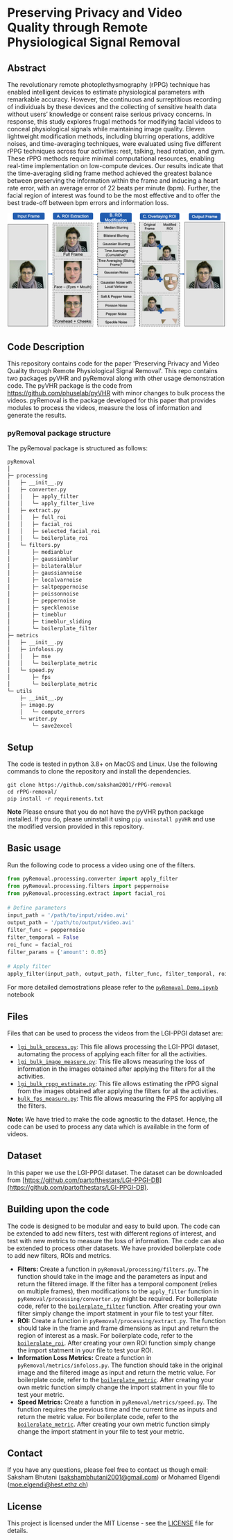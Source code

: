 # Preserving Privacy and Video Quality through Remote Physiological Signal Removal

## Abstract
The revolutionary remote photoplethysmography (rPPG) technique has enabled intelligent devices to estimate physiological parameters with remarkable accuracy. However, the continuous and surreptitious recording of individuals by these devices and the collecting of sensitive health data without users’ knowledge or consent raise serious privacy concerns. In response, this study explores frugal methods for modifying facial videos to conceal physiological signals while maintaining image quality. Eleven lightweight modification methods, including blurring operations, additive noises, and time-averaging techniques, were evaluated using five different rPPG techniques across four activities: rest, talking, head rotation, and gym. These rPPG methods require minimal computational resources, enabling real-time implementation on low-compute devices. Our results indicate that the time-averaging sliding frame method achieved the greatest balance between preserving the information within the frame and inducing a heart rate error, with an average error of 22 beats per minute (bpm). Further, the facial region of interest was found to be the most effective and to offer the best trade-off between bpm errors and information loss.

![pipeline](figures/modification_pipeline.png)

## Code Description
This repository contains code for the paper 'Preserving Privacy and Video Quality through Remote Physiological Signal Removal'. This repo contains two packages pyVHR and pyRemoval along with other usage demonstration code. The pyVHR package is the code from https://github.com/phuselab/pyVHR with minor changes to bulk process the videos. pyRemoval is the package developed for this paper that provides modules to process the videos, measure the loss of information and generate the results.

### pyRemoval package structure
The pyRemoval package is structured as follows:
```
pyRemoval
│
├─ processing
│   ├─ __init__.py
│   ├─ converter.py
│   │   ├─ apply_filter
│   │   └─ apply_filter_live
│   ├─ extract.py
│   │   ├─ full_roi
│   │   ├─ facial_roi
│   │   ├─ selected_facial_roi
│   │   └─ boilerplate_roi
│   └─ filters.py
│       ├─ medianblur
│       ├─ gaussianblur
│       ├─ bilateralblur
│       ├─ gaussiannoise
│       ├─ localvarnoise
│       ├─ saltpeppernoise
│       ├─ poissonnoise
│       ├─ peppernoise
│       ├─ specklenoise
│       ├─ timeblur
│       ├─ timeblur_sliding
│       └─ boilerplate_filter
├─ metrics
│   ├─ __init__.py
│   ├─ infoloss.py
│   │   ├─ mse
│   │   └─ boilerplate_metric
│   └─ speed.py
│       ├─ fps
│       └─ boilerplate_metric
└─ utils
    ├─ __init__.py
    ├─ image.py
    │   └─ compute_errors
    └─ writer.py
        └─ save2excel

```

## Setup
The code is tested in python 3.8+ on MacOS and Linux. Use the following commands to clone the repository and install the dependencies.
```Shell
git clone https://github.com/saksham2001/rPPG-removal
cd rPPG-removal/
pip install -r requirements.txt
```
**Note** Please ensure that you do not have the pyVHR python package installed. If you do, please uninstall it using `pip uninstall pyVHR` and use the modified version provided in this repository.

## Basic usage
Run the following code to process a video using one of the filters.
```python
from pyRemoval.processing.converter import apply_filter
from pyRemoval.processing.filters import peppernoise
from pyRemoval.processing.extract import facial_roi

# Define parameters
input_path = '/path/to/input/video.avi'
output_path = '/path/to/output/video.avi'
filter_func = peppernoise
filter_temporal = False
roi_func = facial_roi
filter_params = {'amount': 0.05}

# Apply filter
apply_filter(input_path, output_path, filter_func, filter_temporal, roi_func, filter_params)
```
For more detailed demostrations please refer to the [`pyRemoval Demo.ipynb`](https://github.com/saksham2001/rPPG-removal/blob/main/pyRemoval_Demo.ipynb) notebook

## Files
Files that can be used to process the videos from the LGI-PPGI dataset are:
* [`lgi_bulk_process.py`](https://github.com/saksham2001/rPPG-removal/blob/main/lgi_bulk_process.py): This file allows processing the LGI-PPGI dataset, automating the process of applying each filter for all the activities.
* [`lgi_bulk_image_measure.py`](https://github.com/saksham2001/rPPG-removal/blob/main/lgi_bulk_image_measure.py): This file allows measuring the loss of information in the images obtained after applying the filters for all the activities.
* [`lgi_bulk_rppg_estimate.py`](https://github.com/saksham2001/rPPG-removal/blob/main/lgi_bulk_rppg_estimate.py): This file allows estimating the rPPG signal from the images obtained after applying the filters for all the activities.
* [`bulk_fps_measure.py`](https://github.com/saksham2001/rPPG-removal/blob/main/bulk_fps_measure.py): This file allows measuring the FPS for applying all the filters.

**Note:** We have tried to make the code agnostic to the dataset. Hence, the code can be used to process any data which is available in the form of videos.

## Dataset
In this paper we use the LGI-PPGI dataset. The dataset can be downloaded from [https://github.com/partofthestars/LGI-PPGI-DB](https://github.com/partofthestars/LGI-PPGI-DB).

## Building upon the code
The code is designed to be modular and easy to build upon. The code can be extended to add new filters, test with different regions of interest, and test with new metrics to measure the loss of information. The code can also be extended to process other datasets. We have provided boilerplate code to add new filters, ROIs and metrics. 

* **Filters:** Create a function in `pyRemoval/processing/filters.py`. The function should take in the image and the parameters as input and return the filtered image. If the filter has a temporal component (relies on multiple frames), then modifications to the `apply_filter` function in `pyRemoval/processing/converter.py` might be required. For boilerplate code, refer to the [`boilerplate_filter`](https://github.com/saksham2001/rPPG-removal/blob/e7e4e0fff578a3d6072bda3198f6c1049d18ad89/pyRemoval/processing/filters.py#L287) function. After creating your own filter simply change the import statment in your file to test your filter.
* **ROI:** Create a function in `pyRemoval/processing/extract.py`. The function should take in the frame and frame dimensions as input and return the region of interest as a mask. For boilerplate code, refer to the [`boilerplate_roi`](https://github.com/saksham2001/rPPG-removal/blob/e7e4e0fff578a3d6072bda3198f6c1049d18ad89/pyRemoval/processing/extract.py#L117). After creating your own ROI function simply change the import statment in your file to test your ROI.
* **Information Loss Metrics:** Create a function in `pyRemoval/metrics/infoloss.py`. The function should take in the original image and the filtered image as input and return the metric value. For boilerplate code, refer to the [`boilerplate_metric`](https://github.com/saksham2001/rPPG-removal/blob/e7e4e0fff578a3d6072bda3198f6c1049d18ad89/pyRemoval/metrics/infoloss.py#L27). After creating your own metric function simply change the import statment in your file to test your metric.
* **Speed Metrics:** Create a function in `pyRemoval/metrics/speed.py`. The function requires the previous time and the current time as inputs and return the metric value. For boilerplate code, refer to the [`boilerplate_metric`](https://github.com/saksham2001/rPPG-removal/blob/e7e4e0fff578a3d6072bda3198f6c1049d18ad89/pyRemoval/metrics/speed.py#L26). After creating your own metric function simply change the import statment in your file to test your metric.

<!-- ## Citation
If you use any of the data or resources provided on this page in any of your publications we ask you to cite the following work.
```add citation here``` -->
## Contact
If you have any questions, please feel free to contact us though email: Saksham Bhutani (sakshambhutani2001@gmail.com) or Mohamed Elgendi (moe.elgendi@hest.ethz.ch)

## License
This project is licensed under the MIT License - see the [LICENSE](https://github.com/saksham2001/rPPG-removal/blob/main/LICENSE) file for details.

